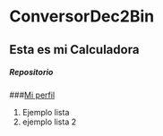 # ConversorDec2Bin
 ## Esta es mi Calculadora
##### _Repositorio_
###[Mi perfil](https://github.com/Maria1809004)
1. Ejemplo lista
2. ejemplo lista 2
